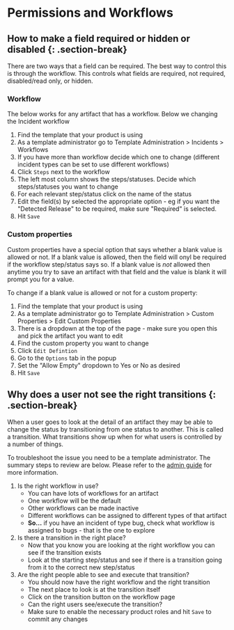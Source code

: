 # Permissions and Workflows

## How to make a field required or hidden or disabled {: .section-break}
There are two ways that a field can be required. The best way to control this is through the workflow. This controls what fields are required, not required, disabled/read only, or hidden.

### Workflow
The below works for any artifact that has a workflow. Below we changing the Incident workflow

1. Find the template that your product is using
2. As a template administrator go to Template Administration > Incidents > Workflows
3. If you have more than workflow decide which one to change (different incident types can be set to use different workflows)
4. Click `Steps` next to the workflow
5. The left most column shows the steps/statuses. Decide which steps/statuses you want to change
6. For each relevant step/status click on the name of the status
7. Edit the field(s) by selected the appropriate option - eg if you want the "Detected Release" to be required, make sure "Required" is selected.
8. Hit `Save`

### Custom properties
Custom properties have a special option that says whether a blank value is allowed or not. If a blank value is allowed, then the field will onyl be required if the workflow step/status says so. If a blank value is *not* allowed then anytime you try to save an artifact with that field and the value is blank it will prompt you for a value.

To change if a blank value is allowed or not for a custom property:
1. Find the template that your product is using
2. As a template administrator go to Template Administration > Custom Properties > Edit Custom Properties
3. There is a dropdown at the top of the page - make sure you open this and pick the artifact you want to edit
4. Find the custom property you want to change
5. Click `Edit Defintion`
6. Go to the `Options` tab in the popup
7. Set the "Allow Empty" dropdown to Yes or No as desired
8. Hit `Save`


## Why does a user not see the right transitions {: .section-break}
When a user goes to look at the detail of an artifact they may be able to change the status by transitioning from one status to another. This is called a transition. What transitions show up when for what users is controlled by a number of things.

To troubleshoot the issue you need to be a template administrator. The summary steps to review are below. Please refer to the [admin guide](../../Spira-Administration-Guide) for more information.

1. Is the right workflow in use? 
    - You can have lots of workflows for an artifact
    - One workflow will be the default
    - Other workflows can be made inactive
    - Different workflows can be assigned to different types of that artifact
    - **So...** if you have an incident of type bug, check what workflow is assigned to bugs - that is the one to explore
2. Is there a transition in the right place?
    - Now that you know you are looking at the right workflow you can see if the transition exists
    - Look at the starting step/status and see if there is a transition going from it to the correct new step/status
3. Are the right people able to see and execute that transition?
    - You should now have the right workflow and the right transition
    - The next place to look is at the transition itself
    - Click on the transition button on the workflow page
    - Can the right users see/execute the transition? 
    - Make sure to enable the necessary product roles and hit `Save` to commit any changes